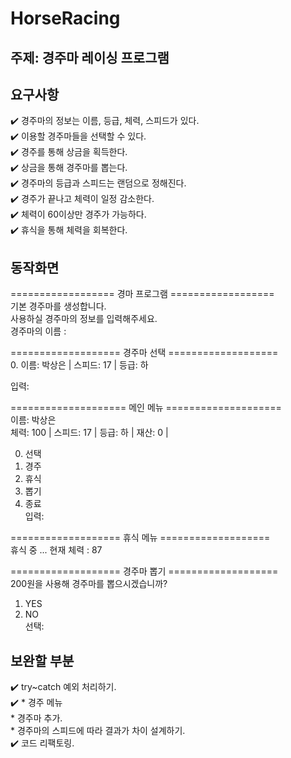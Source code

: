 # HorseRacing

## 주제: 경주마 레이싱 프로그램

## 요구사항
✔️ 경주마의 정보는 이름, 등급, 체력, 스피드가 있다.        
✔️ 이용할 경주마들을 선택할 수 있다.              
✔️ 경주를 통해 상금을 획득한다.            
✔️ 상금을 통해 경주마를 뽑는다.           
✔️ 경주마의 등급과 스피드는 랜덤으로 정해진다.            
✔️ 경주가 끝나고 체력이 일정 감소한다.           
✔️ 체력이 60이상만 경주가 가능하다.          
✔️ 휴식을 통해 체력을 회복한다.             

## 동작화면
================== 경마 프로그램 ==================<br/>
기본 경주마를 생성합니다.<br/>
사용하실 경주마의 정보를 입력해주세요.<br/>
경주마의 이름 : <br/>

=================== 경주마 선택 ===================<br/>
 0. 이름: 박상은   	| 스피드: 17 | 등급: 하<br/>

입력: <br/>

==================== 메인 메뉴 ====================<br/>
이름: 박상은   	 <br/>
체력: 100 | 스피드: 17 | 등급: 하 | 재산: 0 |  <br/>

0. 선택<br/>
1. 경주<br/>
2. 휴식<br/>
3. 뽑기<br/>
4. 종료<br/>
입력: <br/>

=================== 휴식 메뉴 ===================<br/>
휴식 중 ... 현재 체력 : 87<br/>

=================== 경주마 뽑기 ===================<br/>
200원을 사용해 경주마를 뽑으시겠습니까?<br/>
1. YES <br/>
2. NO <br/>
선택: <br/>

## 보완할 부분
✔️ try~catch 예외 처리하기.          
✔️ * 경주 메뉴                
     * 경주마 추가.               
     * 경주마의 스피드에 따라 결과가 차이 설계하기.              
✔️ 코드 리팩토링.               

